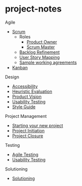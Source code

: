 # project-notes

Agile

* [Scrum](agile-scrum.md)
  * Roles
    * [Product Owner](agile-product-owner.md)
    * [Scrum Master](agile-scrum-master.md)
  * [Backlog Refinement](agile-backlog-refinement.md)
  * [User Story Mapping](agile-user-story-mapping.md)
  * [Sample working agreements](agile-working-agreements.md)
* [Kanban](agile-kanban.md)

Design

* [Accessibility](design-accessibility.md)
* [Heuristic Evaluation](design-heuristic-evaluation.md)
* [Product Vision](design-product-vision.md)
* [Usability Testing](design-usability-testing.md)
* [Style Guide](design-style-guide.md)

Project Management

* [Starting your new project](pm-individual-start.md)
* [Project Initiation](pm-project-initiation.md)
* [Project Closure](pm-project-closure.md)

Testing

* [Agile Testing](agile-testing.md)
* [Usability Testing](design-usability-testing.md)

Solutioning

* [Solutioning](solutioning.md)
